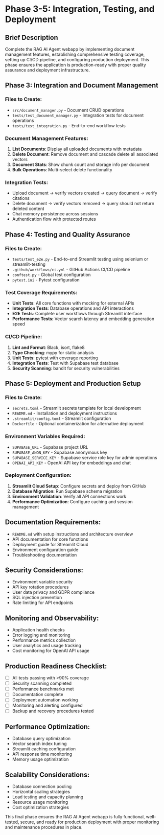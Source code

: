 # Phase 3-5: Integration, Testing, and Deployment

## Brief Description

Complete the RAG AI Agent webapp by implementing document management features, establishing comprehensive testing coverage, setting up CI/CD pipeline, and configuring production deployment. This phase ensures the application is production-ready with proper quality assurance and deployment infrastructure.

## Phase 3: Integration and Document Management

### Files to Create:
- `src/document_manager.py` - Document CRUD operations
- `tests/test_document_manager.py` - Integration tests for document operations
- `tests/test_integration.py` - End-to-end workflow tests

### Document Management Features:
1. **List Documents**: Display all uploaded documents with metadata
2. **Delete Document**: Remove document and cascade delete all associated vectors
3. **Document Stats**: Show chunk count and storage info per document
4. **Bulk Operations**: Multi-select delete functionality

### Integration Tests:
- Upload document → verify vectors created → query document → verify citations
- Delete document → verify vectors removed → query should not return deleted content
- Chat memory persistence across sessions
- Authentication flow with protected routes

## Phase 4: Testing and Quality Assurance

### Files to Create:
- `tests/test_e2e.py` - End-to-end Streamlit testing using selenium or streamlit-testing
- `.github/workflows/ci.yml` - GitHub Actions CI/CD pipeline
- `conftest.py` - Global test configuration
- `pytest.ini` - Pytest configuration

### Test Coverage Requirements:
- **Unit Tests**: All core functions with mocking for external APIs
- **Integration Tests**: Database operations and API interactions
- **E2E Tests**: Complete user workflows through Streamlit interface
- **Performance Tests**: Vector search latency and embedding generation speed

### CI/CD Pipeline:
1. **Lint and Format**: Black, isort, flake8
2. **Type Checking**: mypy for static analysis
3. **Unit Tests**: pytest with coverage reporting
4. **Integration Tests**: Test with Supabase test database
5. **Security Scanning**: bandit for security vulnerabilities

## Phase 5: Deployment and Production Setup

### Files to Create:
- `secrets.toml` - Streamlit secrets template for local development
- `README.md` - Installation and deployment instructions
- `.streamlit/config.toml` - Streamlit configuration
- `Dockerfile` - Optional containerization for alternative deployment

### Environment Variables Required:
- `SUPABASE_URL` - Supabase project URL
- `SUPABASE_ANON_KEY` - Supabase anonymous key
- `SUPABASE_SERVICE_KEY` - Supabase service role key for admin operations
- `OPENAI_API_KEY` - OpenAI API key for embeddings and chat

### Deployment Configuration:
1. **Streamlit Cloud Setup**: Configure secrets and deploy from GitHub
2. **Database Migration**: Run Supabase schema migration
3. **Environment Validation**: Verify all API connections work
4. **Performance Optimization**: Configure caching and session management

## Documentation Requirements:
- `README.md` with setup instructions and architecture overview
- API documentation for core functions
- Deployment guide for Streamlit Cloud
- Environment configuration guide
- Troubleshooting documentation

## Security Considerations:
- Environment variable security
- API key rotation procedures
- User data privacy and GDPR compliance
- SQL injection prevention
- Rate limiting for API endpoints

## Monitoring and Observability:
- Application health checks
- Error logging and monitoring
- Performance metrics collection
- User analytics and usage tracking
- Cost monitoring for OpenAI API usage

## Production Readiness Checklist:
- [ ] All tests passing with >90% coverage
- [ ] Security scanning completed
- [ ] Performance benchmarks met
- [ ] Documentation complete
- [ ] Deployment automation working
- [ ] Monitoring and alerting configured
- [ ] Backup and recovery procedures tested

## Performance Optimization:
- Database query optimization
- Vector search index tuning
- Streamlit caching configuration
- API response time monitoring
- Memory usage optimization

## Scalability Considerations:
- Database connection pooling
- Horizontal scaling strategies
- Load testing and capacity planning
- Resource usage monitoring
- Cost optimization strategies

This final phase ensures the RAG AI Agent webapp is fully functional, well-tested, secure, and ready for production deployment with proper monitoring and maintenance procedures in place.
